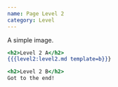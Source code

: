 ```yaml
---
name: Page Level 2
category: Level
---
```


A simple image.

```a.html
<h2>Level 2 A</h2>
{{{level2:level2.md template=b}}}
```

```b.html
<h2>Level 2 B</h2>
Got to the end!
```
